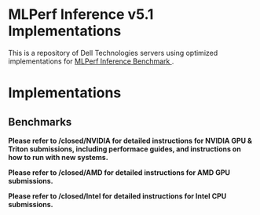 # MLPerf Inference v5.1 Implementations
This is a repository of Dell Technologies servers using optimized implementations for [MLPerf Inference Benchmark ](https://github.com/mlcommons/inference).

# Implementations
## Benchmarks
**Please refer to /closed/NVIDIA for detailed instructions for NVIDIA GPU & Triton submissions, including performace guides, and instructions on how to run with new systems.** 

**Please refer to /closed/AMD for detailed instructions for AMD GPU submissions.**

**Please refer to /closed/Intel for detailed instructions for Intel CPU submissions.**
  

